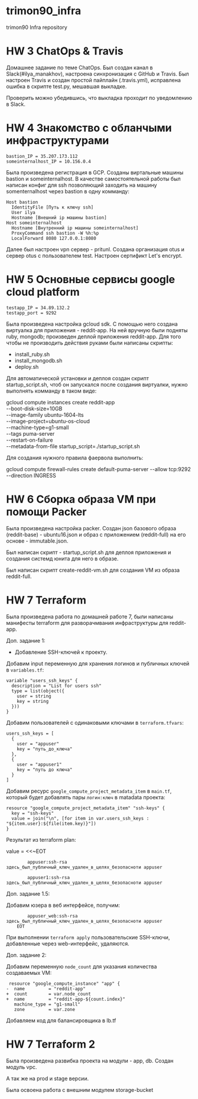 # trimon90_infra
trimon90 Infra repository

# HW 3 ChatOps & Travis

Домашнее задание по теме ChatOps. Был создан канал в Slack(#ilya_manakhov), настроена синхронизация с GitHub и Travis. Был настроен Travis и создан простой пайплайн (.travis.yml), исправлена ошибка в скрипте test.py, мешавшая выкладке.

Проверить можно убедившись, что выкладка проходит по уведомлению в Slack.

# HW 4 Знакомство с обланчыми инфраструктурами

```
bastion_IP = 35.207.173.112
someinternalhost_IP = 10.156.0.4
```

Была произведена регистрация в GCP. Созданы виртальные машины bastion и someinternalhost. В качестве самостоятельной работы был написан конфиг для ssh позволяющий заходить на машину somenternalhost через bastion в одну комманду: 

```
Host bastion
  IdentityFile [Путь к ключу ssh]
  User ilya
  Hostname [Внешний ip машины bastion]
Host someinternalhost
  Hostname [Внутренний ip машины someinternalhost]
  ProxyCommand ssh bastion -W %h:%p
  LocalForward 8080 127.0.0.1:8080
```

Далее был настроен vpn сервер - pritunl. Создана организация otus и сервер otus c пользователем test. Настроен сертификт Let's encrypt.


# HW 5 Основные сервисы google cloud platform

```
testapp_IP = 34.89.132.2
testapp_port = 9292

```

Была произведена настройка gcloud sdk. С помощью него создана виртуалка для приложения - reddit-app. На ней вручную были подняты ruby, mongodb; произведен деплой приложения reddit-app. Для того чтобы не производить действия руками были написаны скрипты:

 - install_ruby.sh
 - install_mongodb.sh
 - deploy.sh

Для автоматической установки и деплоя создан скрипт startup_script.sh, чтоб он запускался после создания виртуалки, нужно выполнять комманду в таком виде:

gcloud compute instances create reddit-app\
  --boot-disk-size=10GB \
  --image-family ubuntu-1604-lts \
  --image-project=ubuntu-os-cloud \
  --machine-type=g1-small \
  --tags puma-server \
  --restart-on-failure \
  --metadata-from-file startup_script=./startup_script.sh

Для создания нужного правила фаервола выполнить:

gcloud compute firewall-rules create default-puma-server --allow tcp:9292 --direction INGRESS


# HW 6 Сборка образа VM при помощи Packer

Была произведена настройка packer. Создан json базового образа (reddit-base) - ubuntu16.json и образ с приложением (reddit-full) на его основе - immutable.json.

Был написан скрипт - startup_script.sh для деплоя приложения и создания системд юнита для него в образе.

Был написан скрипт create-reddit-vm.sh для создания VM из образа reddit-full.

# HW 7 Terraform

Была произведена работа по домашней работе 7, были написаны манифесты terraform для разворачмвания инфраструктуры для reddit-app.

Доп. задание 1:

- Добавление SSH-ключей к проекту.

Добавим input переменную для хранения логинов и публичных ключей в `variables.tf`:
```
variable "users_ssh_keys" {
  description = "List for users ssh"
  type = list(object({
    user = string
    key = string
  }))
}
```

Добавим пользователей с одинаковыми ключами в `terraform.tfvars`:
```
users_ssh_keys = [
  {
    user = "appuser"
    key = "путь_до_ключа"
  },
  {
    user = "appuser1"
    key = "путь до ключа"
  }
]
```

Добавим ресурс `google_compute_project_metadata_item` в `main.tf`, который будет добавлять пары `логин:ключ` в matadata проекта:
```
resource "google_compute_project_metadata_item" "ssh-keys" {
  key = "ssh-keys"
  value = join("\n", [for item in var.users_ssh_keys : "${item.user}:${file(item.key)}"])
}
```

Результат из terraform plan:
 
value   = <<~EOT

            appuser:ssh-rsa здесь_был_публичный_ключ_удален_в_целях_безопасноти appuser
            
            appuser1:ssh-rsa здесь_был_публичный_ключ_удален_в_целях_безопасноти appuser
            

Доп. задание 1.5:


Добавим юзера в веб интерфейсе, получим:


            appuser_web:ssh-rsa здесь_был_публичный_ключ_удален_в_целях_безопасноти appuser
        EOT


При выполнении `terraform apply` пользовательские SSH-ключи, добавленные через web-интерфейс, удаляются.

Доп. задание 2:

Добавим переменную `node_count` для указания количества создаваемых VM:


```
 resource "google_compute_instance" "app" {
-  name         = "reddit-app"
+  count        = var.node_count
+  name         = "reddit-app-${count.index}"
   machine_type = "g1-small"
   zone         = var.zone
```

Добавляем код для балансировщика в lb.tf

# HW 7 Terraform 2

Была произведена развибка проекта на модули - app, db. Создан модуль vpc. 

А так же на prod и stage версии.

Была освоена работа с внешним модулем storage-bucket
